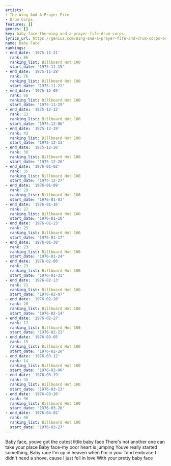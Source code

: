 ```yaml
---
artists:
- The Wing And A Prayer Fife
- Drum Corps.
features: []
genres: []
key: baby-face-the-wing-and-a-prayer-fife-drum-corps-
lyrics_url: https://genius.com/Wing-and-a-prayer-fife-and-drum-corps-baby-face-lyrics
name: Baby Face
rankings:
- end_date: '1975-11-21'
  rank: 86
  ranking_list: Billboard Hot 100
  start_date: '1975-11-15'
- end_date: '1975-11-28'
  rank: 76
  ranking_list: Billboard Hot 100
  start_date: '1975-11-22'
- end_date: '1975-12-05'
  rank: 66
  ranking_list: Billboard Hot 100
  start_date: '1975-11-29'
- end_date: '1975-12-12'
  rank: 53
  ranking_list: Billboard Hot 100
  start_date: '1975-12-06'
- end_date: '1975-12-19'
  rank: 43
  ranking_list: Billboard Hot 100
  start_date: '1975-12-13'
- end_date: '1975-12-26'
  rank: 38
  ranking_list: Billboard Hot 100
  start_date: '1975-12-20'
- end_date: '1976-01-02'
  rank: 35
  ranking_list: Billboard Hot 100
  start_date: '1975-12-27'
- end_date: '1976-01-09'
  rank: 29
  ranking_list: Billboard Hot 100
  start_date: '1976-01-03'
- end_date: '1976-01-16'
  rank: 27
  ranking_list: Billboard Hot 100
  start_date: '1976-01-10'
- end_date: '1976-01-23'
  rank: 25
  ranking_list: Billboard Hot 100
  start_date: '1976-01-17'
- end_date: '1976-01-30'
  rank: 23
  ranking_list: Billboard Hot 100
  start_date: '1976-01-24'
- end_date: '1976-02-06'
  rank: 23
  ranking_list: Billboard Hot 100
  start_date: '1976-01-31'
- end_date: '1976-02-13'
  rank: 21
  ranking_list: Billboard Hot 100
  start_date: '1976-02-07'
- end_date: '1976-02-20'
  rank: 20
  ranking_list: Billboard Hot 100
  start_date: '1976-02-14'
- end_date: '1976-02-27'
  rank: 17
  ranking_list: Billboard Hot 100
  start_date: '1976-02-21'
- end_date: '1976-03-05'
  rank: 15
  ranking_list: Billboard Hot 100
  start_date: '1976-02-28'
- end_date: '1976-03-12'
  rank: 14
  ranking_list: Billboard Hot 100
  start_date: '1976-03-06'
- end_date: '1976-03-19'
  rank: 45
  ranking_list: Billboard Hot 100
  start_date: '1976-03-13'
- end_date: '1976-03-26'
  rank: 96
  ranking_list: Billboard Hot 100
  start_date: '1976-03-20'
- end_date: '1976-04-02'
  rank: 96
  ranking_list: Billboard Hot 100
  start_date: '1976-03-27'
---
```

Baby face, youve got the cutest little baby face
There's not another one can take your place
Baby face-my poor heart is jumping
Youve really started something, Baby race
I'm up in heaven when I'm in your fond embrace
I didn't need a shove, cause I just fell in love
With your pretty baby face

